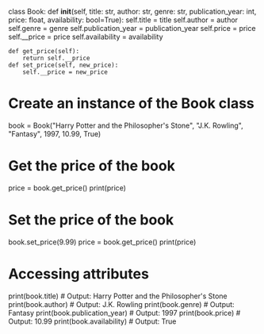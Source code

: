 class Book:
    def __init__(self, title: str, author: str, genre: str, publication_year: int, price: float, availability: bool=True):
        self.title = title
        self.author = author
        self.genre = genre
        self.publication_year = publication_year
        self.price = price
        self.__price = price
        self.availability = availability

    def get_price(self):
        return self.__price
    def set_price(self, new_price):
        self.__price = new_price
# Create an instance of the Book class
book = Book("Harry Potter and the Philosopher's Stone", "J.K. Rowling", "Fantasy", 1997, 10.99, True)
# Get the price of the book
price = book.get_price()
print(price)
# Set the price of the book
book.set_price(9.99)
price = book.get_price()
print(price)

# Accessing attributes
print(book.title)  # Output: Harry Potter and the Philosopher's Stone
print(book.author)  # Output: J.K. Rowling
print(book.genre)   # Output: Fantasy
print(book.publication_year)  # Output: 1997
print(book.price)  # Output: 10.99
print(book.availability)  # Output: True
